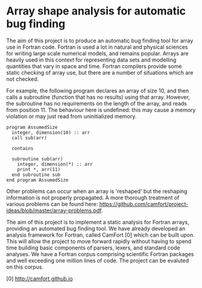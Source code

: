 # Array shape analysis for automatic bug finding

The aim of this project is to produce an automatic bug finding tool for array use
in Fortran code. Fortran is used a lot in natural and physical sciences for writing
large scale numerical models, and remains popular. Arrays are heavily used in this
context for representing data sets and modelling quantities that vary in space and
time. Fortran compilers provide some static checking of array use, but there are a
number of situations which are not checked.

For example, the following program declares an array of size 10, and then calls a 
subroutine (function that has no results) using that array. However, the subroutine
has no requirements on the length of the array, and reads from position 11. The
behaviour here is undefined: this may cause a memory violation or may just read
from uninitialized memory.

    program AssumedSize
      integer, dimension(10) :: arr
      call sub(arr)

      contains

      subroutine sub(arr)
        integer, dimension(*) :: arr
        print *, arr(11)
      end subroutine sub
    end program AssumedSize

Other problems can occur when an array is 'reshaped' but the reshaping information
is not properly propagated. A more thorough treatment of various problems can be
found here: https://github.com/camfort/project-ideas/blob/master/array-problems.pdf.

The aim of this project is to implement a static analysis for Fortran arrays, providing
an automated bug finding tool. We have already developed an analysis framework for Fortran,
called CamFort [0] which can be built upon. This will allow the project to move forward rapidly
without having to spend time building basic components of parsers, lexers, and standard
code analyses. We have a Fortran corpus comprising scientific Fortran packages and well
exceeding one million lines of code. The project can be evaluted on this corpus.

[0] http://camfort.github.io
